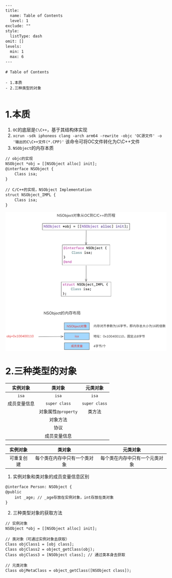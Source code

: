 ```insta-toc
---
title:
  name: Table of Contents
  level: 1
exclude: ""
style:
  listType: dash
omit: []
levels:
  min: 1
  max: 6
---

# Table of Contents

- 1.本质
- 2.三种类型的对象
```

```insta-toc
```
# 1.本质
1. `OC`的底层是`C\C++`，基于其结构体实现
2. `xcrun -sdk iphoneos clang -arch arm64 -rewrite -objc 'OC源文件' -o '输出的C\C++文件(*.CPP)'` 该命令可将OC文件转化为C\C++文件
3. `NSObject`的内存本质
```objc
// objc的实现
NSObject *obj = [[NSObject alloc] init];
@interface NSObject {
	Class isa;
}

// C/C++的实现，NSObject Implementation
struct NSObject_IMPL {
	Class isa;
}
```

![微信图片_20241201212031.png](https://raw.githubusercontent.com/627969687/LevelUp/main/resource/202412012120360.png)

# 2.三种类型的对象

|实例对象|类对象 |元类对象|
| :---:   | :---:   | :---:   |
|`isa`|  `isa`     |   `isa`     |
|成员变量信息|`super class`|`super class`|
| |对象属性`@property`|类方法 |
| |对象方法| |
| |协议| |
| |成员变量信息| |

|实例对象|类对象 |元类对象|
| :---:   | :---:   | :---:   |
|可重复创建|每个类在内存中只有一个类对象|每个类在内存中只有一个元类对象|

1. 实例对象和类对象的成员变量信息区别
```objc
@interface Person: NSObject {
@public
	int _age; // _age存放在实例对象，int存放在类对象
}
```
2. 三种类型对象的获取方法
```objc
// 实例对象
NSObject *obj = [[NSObject alloc] init];

// 类对象（可通过实例对象去获取）
Class objClass1 = [obj class];
Class objClass2 = object_getClass(obj);
Class objClass3 = [NSObject class]; // 通过类本身去获取

// 元类对象
Class objMetaClass = object_getClass([NSObject class]);
```








